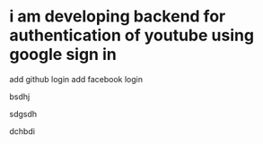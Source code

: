 # i am developing backend for authentication of youtube using google sign in 
add github login 
add facebook login

bsdhj

sdgsdh

dchbdi